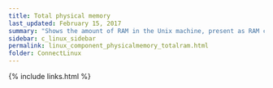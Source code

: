 ```yaml
---
title: ﻿Total physical memory
last_updated: February 15, 2017
summary: "Shows the amount of RAM in the Unix machine, present as RAM chips."
sidebar: c_linux_sidebar
permalink: linux_component_physicalmemory_totalram.html
folder: ConnectLinux
---
```



{% include links.html %}
